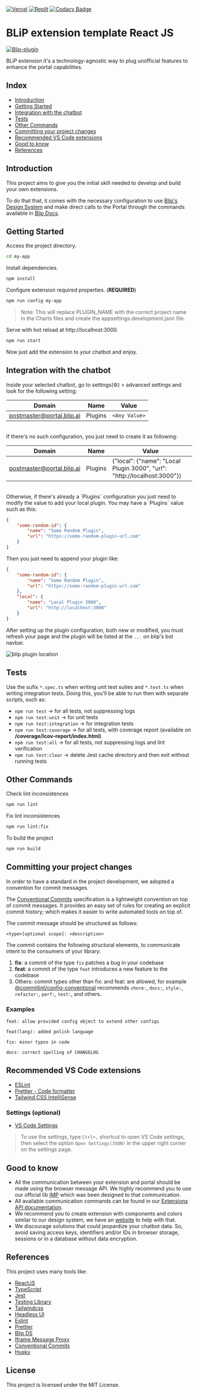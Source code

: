 [![Vercel](https://img.shields.io/badge/vercel-%23000000.svg?style=for-the-badge&logo=vercel&logoColor=white)](https://hack-ai-eta.vercel.app/)
[![Replit](https://img.shields.io/badge/Replit-DD1200?style=for-the-badge&logo=Replit&logoColor=white)](https://hackai.lauanyreis3.repl.co/)
[![Codacy Badge](https://app.codacy.com/project/badge/Grade/a47b393385184ae5bd95fc64f688a3f9)](https://app.codacy.com/gh/Hackaton-Team-Winx/hack_ai/dashboard?utm_source=gh&utm_medium=referral&utm_content=&utm_campaign=Badge_grade)
# BLiP extension template React JS

[![Blip-plugin](https://imgur.com/B8dPNgk.png 'Blip-plugin')][blip]

BLiP extension it's a technology-agnostic way to plug unofficial features to enhance the portal capabilities.

## Index

-   [Introduction](#-Introduction)
-   [Getting Started](#-Getting-Started)
-   [Integration with the chatbot](#-Integration-with-the-chatbot)
-   [Tests](#-tests)
-   [Other Commands](#-Other-Commands)
-   [Committing your project changes](#-Committing-your-project-changes)
-   [Recommended VS Code extensions](#-Recommended-VS-Code-extensions)
-   [Good to know](#-Good-to-know)
-   [References](#-References)

## Introduction

This project aims to give you the initial skill needed to develop and build your own extensions.

To do that that, it comes with the necessary configuration to use [Blip's Design System][blip-ds] and make direct calls to the Portal through the commands available in [Blip Docs][blip-docs].

## Getting Started

Access the project directory.

```bash
cd my-app
```

Install dependencies.

```bash
npm install
```

Configure extension required properties. (**REQUIRED**)

```bash
npm run config my-app
```

> Note: This will replace PLUGIN_NAME with the correct project name in the Charts files and create the appsettings.development.json file.

Serve with hot reload at http://localhost:3000.

```bash
npm run start
```

Now just add the extension to your chatbot and enjoy.

## Integration with the chatbot

Inside your selected chatbot, go to settings(⚙️) > advanced settings and look for the following setting:

| Domain                    | Name    | Value         |
| ------------------------- | ------- | ------------- |
| postmaster@portal.blip.ai | Plugins | `<Any Value>` |

<br/>
If there's no such configuration, you just need to create it as following:

| Domain                    | Name    | Value                                                                    |
| ------------------------- | ------- | ------------------------------------------------------------------------ |
| postmaster@portal.blip.ai | Plugins | {"local": {"name": "Local Plugin 3000", "url": "http://localhost:3000"}} |

<br/>
Otherwise, if there's already a `Plugins` configuration you just need to modify the value to add your local plugin. You may have a `Plugins` value such as this:

```json
{
    "some-random-id": {
        "name": "Some Random Plugin",
        "url": "https://some-random-plugin-url.com"
    }
}
```

Then you just need to append your plugin like:

```json
{
    "some-random-id": {
        "name": "Some Random Plugin",
        "url": "https://some-random-plugin-url.com"
    },
    "local": {
        "name": "Local Plugin 3000",
        "url": "http://localhost:3000"
    }
}
```

After setting up the plugin configuration, both new or modified, you must refresh your page and the plugin will be listed at the `...` on blip's bot navbar.

![blip plugin location](https://i.imgur.com/6q2IFxm.png)

## Tests

Use the sufix `*.spec.ts` when writing unit test suites and `*.test.ts` when writing integration tests. Doing this, you'll be able to run then with separate scripts, such as:

-   `npm run test` -> for all tests, not suppressing logs
-   `npm run test:unit` -> for unit tests
-   `npm run test:integration` -> for integration tests
-   `npm run test:coverage` -> for all tests, with coverage report (available on **/coverage/Icov-report/index.html**)
-   `npm run test:all` -> for all tests, not suppressing logs and lint verification
-   `npm run test:clear` -> delete Jest cache directory and then exit without running tests

## Other Commands

Check lint inconsistences

```bash
npm run lint
```

Fix lint inconsistences

```bash
npm run lint:fix
```

To build the project

```bash
npm run build
```

## Committing your project changes

In order to have a standard in the project development, we adopted a convention for commit messages.

The [Conventional Commits][conventional-commits] specification is a lightweight convention on top of commit messages. It provides an easy set of rules for creating an explicit commit history; which makes it easier to write automated tools on top of.

The commit message should be structured as follows:

```git
<type>[optional scope]: <description>
```

The commit contains the following structural elements, to communicate intent to the consumers of your library:

1. **fix**: a commit of the type `fix` patches a bug in your codebase
2. **feat**: a commit of the type `feat` introduces a new feature to the codebase
3. Others: commit types other than fix: and feat: are allowed, for example [@commitlint/config-conventional][commitlint-config-conventional] recommends `chore:`, `docs:`, `style:`, `refactor:`, `perf:`, `test:`, and others.

### Examples

```
feat: allow provided config object to extend other configs
```

```
feat(lang): added polish language
```

```
fix: minor typos in code
```

```
docs: correct spelling of CHANGELOG
```

## Recommended VS Code extensions

- [ESLint][vscode-eslint]
- [Prettier - Code formatter][vscode-prettier]
- [Tailwind CSS IntelliSense][vscode-tailwindcss]

### Settings (optional)

- [VS Code Settings][vscode-settings]
>To use the settings, type `Ctrl+,` shortcut to open VS Code settings, then select the option `Open Settings(JSON)` in the upper right corner on the settings page.


## Good to know

-   All the communication between your extension and portal should be made using the browser message API. We highly recommend you to use our official lib [IMP][iframe-message] which was been designed to that communication.
-   All available communication commands can be found in our [Extensions API documentation][blip-docs].
-   We recommend you to create extension with components and colors similar to our design system, we have an [website][blip-ds] to help with that.
-   We discourage solutions that could jeopardize your chatbot data. So, avoid saving access keys, identifiers and/or IDs in browser storage, sessions or in a database without data encryption.

## References

This project uses many tools like:

-   [ReactJS][react-js]
-   [TypeScript][typescript]
-   [Jest][jest]
-   [Testing Library][testing-library]
-   [Tailwindcss][tailwindcss]
-   [Headless UI][headless-ui]
-   [Eslint][eslint]
-   [Prettier][prettier]
-   [Blip DS][blip-ds]
-   [Iframe Message Proxy][iframe-message]
-   [Conventional Commits][conventional-commits]
-   [Husky][husky]

## License

This project is licensed under the MIT License.

<!-- blip -->
[blip]: https://blip.ai
[blip-ds]: https://design.take.net/240287753
[blip-docs]: https://docs.blip.ai/#extensions
[iframe-message]: https://github.com/takenet/iframe-message-proxy

<!-- libraries -->
[react-js]: https://reactjs.org
[vite]: https://vitejs.dev
[typescript]: https://www.typescriptlang.org
[jest]: https://jestjs.io
[testing-library]: https://testing-library.com
[tailwindcss]: https://tailwindcss.com
[headless-ui]: https://headlessui.dev/
[eslint]: https://eslint.org
[prettier]: https://prettier.io
[conventional-commits]: https://www.conventionalcommits.org/en/v1.0.0-beta.2/
[commitlint-config-conventional]: https://github.com/conventional-changelog/commitlint/tree/master/%40commitlint/config-conventional
[husky]: https://typicode.github.io/husky/#/

<!-- VS Code extensions -->
[vscode-eslint]: https://marketplace.visualstudio.com/items?itemName=dbaeumer.vscode-eslint
[vscode-prettier]: https://marketplace.visualstudio.com/items?itemName=esbenp.prettier-vscode
[vscode-tailwindcss]: https://marketplace.visualstudio.com/items?itemName=bradlc.vscode-tailwindcss
[vscode-settings]: https://gist.github.com/diego3g/b1b189063d21b96d6144ca896755be64

